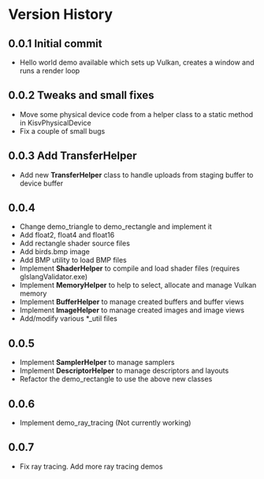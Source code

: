 # Version History

## 0.0.1 Initial commit

- Hello world demo available which sets up Vulkan, creates a window and runs a render loop

## 0.0.2 Tweaks and small fixes

- Move some physical device code from a helper class to a static method in KisvPhysicalDevice
- Fix a couple of small bugs

## 0.0.3 Add TransferHelper

- Add new **TransferHelper** class to handle uploads from staging buffer to device buffer

## 0.0.4

- Change demo_triangle to demo_rectangle and implement it
- Add float2, float4 and float16
- Add rectangle shader source files
- Add birds.bmp image
- Add BMP utility to load BMP files
- Implement **ShaderHelper** to compile and load shader files (requires glslangValidator.exe)
- Implement **MemoryHelper** to help to select, allocate and manage Vulkan memory
- Implement **BufferHelper** to manage created buffers and buffer views
- Implement **ImageHelper** to manage created images and image views
- Add/modify various *_util files

## 0.0.5

- Implement **SamplerHelper** to manage samplers
- Implement **DescriptorHelper** to manage descriptors and layouts
- Refactor the demo_rectangle to use the above new classes

## 0.0.6

- Implement demo_ray_tracing (Not currently working)

## 0.0.7

- Fix ray tracing. Add more ray tracing demos

